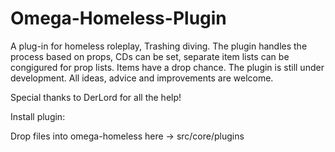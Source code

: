 # Omega-Homeless-Plugin

A plug-in for homeless roleplay, Trashing diving.
The plugin handles the process based on props, CDs can be set, separate item lists can be congigured for prop lists. Items have a drop chance. The plugin is still under development. All ideas, advice and improvements are welcome.

Special thanks to DerLord for all the help!

Install plugin:

Drop files into omega-homeless  here -> src/core/plugins


